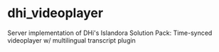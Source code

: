 dhi_videoplayer
===============

Server implementation of DHi&#39;s Islandora Solution Pack: Time-synced videoplayer w/ multilingual transcript plugin
